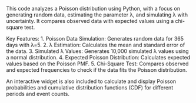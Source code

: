 This code analyzes a Poisson distribution using Python, with a focus on generating random data, estimating the parameter λ, and simulating λ with uncertainty. It compares observed data with expected values using a chi-square test.

Key Features:
	1.	Poisson Data Simulation: Generates random data for 365 days with λ=5.
	2.	λ Estimation: Calculates the mean and standard error of the data.
	3.	Simulated λ Values: Generates 10,000 simulated λ values using a normal distribution.
	4.	Expected Poisson Distribution: Calculates expected values based on the Poisson PMF.
	5.	Chi-Square Test: Compares observed and expected frequencies to check if the data fits the Poisson distribution.

An interactive widget is also included to calculate and display Poisson probabilities and cumulative distribution functions (CDF) for different periods and event counts.
